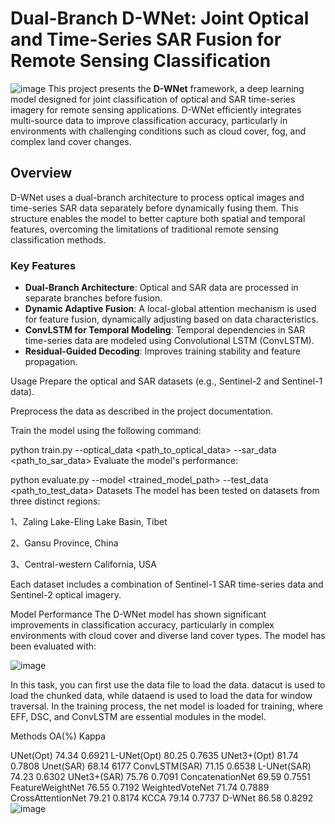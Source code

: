 # Dual-Branch D-WNet: Joint Optical and Time-Series SAR Fusion for Remote Sensing Classification

![image](https://github.com/user-attachments/assets/a0632f11-a607-431f-9ea1-a94cfe683025)
This project presents the **D-WNet** framework, a deep learning model designed for joint classification of optical and SAR time-series imagery for remote sensing applications. D-WNet efficiently integrates multi-source data to improve classification accuracy, particularly in environments with challenging conditions such as cloud cover, fog, and complex land cover changes.

## Overview

D-WNet uses a dual-branch architecture to process optical images and time-series SAR data separately before dynamically fusing them. This structure enables the model to better capture both spatial and temporal features, overcoming the limitations of traditional remote sensing classification methods.

### Key Features
- **Dual-Branch Architecture**: Optical and SAR data are processed in separate branches before fusion.
- **Dynamic Adaptive Fusion**: A local-global attention mechanism is used for feature fusion, dynamically adjusting based on data characteristics.
- **ConvLSTM for Temporal Modeling**: Temporal dependencies in SAR time-series data are modeled using Convolutional LSTM (ConvLSTM).
- **Residual-Guided Decoding**: Improves training stability and feature propagation.
  







Usage
Prepare the optical and SAR datasets (e.g., Sentinel-2 and Sentinel-1 data).

Preprocess the data as described in the project documentation.

Train the model using the following command:


python train.py --optical_data <path_to_optical_data> --sar_data <path_to_sar_data>
Evaluate the model's performance:


python evaluate.py --model <trained_model_path> --test_data <path_to_test_data>
Datasets
The model has been tested on datasets from three distinct regions:

1、Zaling Lake-Eling Lake Basin, Tibet

2、Gansu Province, China

3、Central-western California, USA

Each dataset includes a combination of Sentinel-1 SAR time-series data and Sentinel-2 optical imagery.

Model Performance
The D-WNet model has shown significant improvements in classification accuracy, particularly in complex environments with cloud cover and diverse land cover types. The model has been evaluated with:

![image](https://github.com/user-attachments/assets/318a4ad8-fbeb-4069-a906-6089eddcee43)

In this task, you can first use the data file to load the data. datacut is used to load the chunked data, while dataend is used to load the data for window traversal. In the training process, the net model is loaded for training, where EFF, DSC, and ConvLSTM are essential modules in the model.

Methods	OA(%)	Kappa
		
UNet(Opt)	74.34	0.6921
L-UNet(Opt)	80.25	0.7635
UNet3+(Opt)	81.74	0.7808
Unet(SAR)	68.14	6177
ConvLSTM(SAR)	71.15	0.6538
L-UNet(SAR)	74.23	0.6302
UNet3+(SAR)	75.76	0.7091
ConcatenationNet	69.59	0.7551
FeatureWeightNet	76.55	0.7192
WeightedVoteNet	71.74	0.7889
CrossAttentionNet	79.21	0.8174
KCCA	79.14	0.7737
D-WNet	86.58	0.8292
![image](https://github.com/user-attachments/assets/5667582b-eb06-471f-b327-a17ad055e536)




